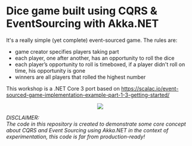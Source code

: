 # Dice game built using CQRS & EventSourcing with Akka.NET

It's a really simple (yet complete) event-sourced game. 
The rules are:
- game creator specifies players taking part
- each player, one after another, has an opportunity to roll the dice
- each player’s opportunity to roll is timeboxed, if a player didn't roll on time, his opportunity is gone
- winners are all players that rolled the highest number

This workshop is a .NET Core 3 port based on https://scalac.io/event-sourced-game-implementation-example-part-1-3-getting-started/

<p align="center">
  <img src="https://github.com/krikke-21/DiceGameAkka/blob/master/Architecture.png">
</p>


_DISCLAIMER:_
<br/>
_The code in this repository is created to demonstrate some core concept about CQRS and Event Sourcing using Akka.NET
in the context of experimentation, this code is far from production-ready!_
